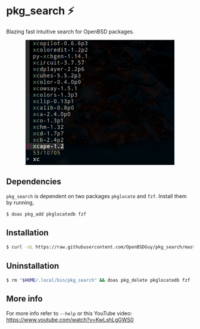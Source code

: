 # pkg_search ⚡

Blazing fast intuitive search for OpenBSD packages.

<p align="center">
  <img width="400" height="335" src="https://github.com/OpenBSDGuy/pkg_search/raw/master/assets/screenshot.png">
</p>

## Dependencies

`pkg_search` is dependent on two packages `pkglocate` and `fzf`. Install them by running,

```bash
$ doas pkg_add pkglocatedb fzf
```

## Installation

```bash
$ curl -sL https://raw.githubusercontent.com/OpenBSDGuy/pkg_search/master/pkg_search > "$HOME/.local/bin/pkg_search" && chmod a+x "$HOME/.local/bin/pkg_search"
```

## Uninstallation

```bash
$ rm "$HOME/.local/bin/pkg_search" && doas pkg_delete pkglocatedb fzf
```

## More info

For more info refer to `--help` or this YouTube video: https://www.youtube.com/watch?v=KwLshLgGWS0
